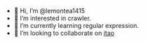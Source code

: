 - 👋 Hi, I’m @lemontea1415
- 👀 I’m interested in crawler.
- 🌱 I’m currently learning regular expression.
- 💞️ I’m looking to collaborate on [itao](https://github.com/lemontea1415/itao)
